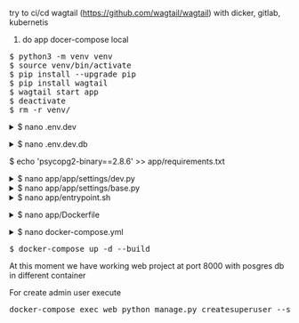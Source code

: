try to ci/cd wagtail (https://github.com/wagtail/wagtail) with dicker, gitlab, kubernetis  
  
1. do app docer-compose local  
<pre>
$ python3 -m venv venv  
$ source venv/bin/activate  
$ pip install --upgrade pip  
$ pip install wagtail  
$ wagtail start app  
$ deactivate  
$ rm -r venv/  
</pre>

<details><summary>$ nano .env.dev</summary>
<pre>
DEBUG=True
SECRET_KEY=[Your SECRET_KEY]
DJANGO_ALLOWED_HOSTS=localhost 127.0.0.1 [::1]

SQL_ENGINE=django.db.backends.postgresql_psycopg2
SQL_DATABASE=demo_wagtail
SQL_USER=demouser
SQL_PASSWORD=DemoPass
SQL_HOST=db
SQL_PORT=5432
DATABASE=postgres
</pre></details>

<details><summary>$ nano .env.dev.db</summary>
<pre>
POSTGRES_USER=demouser
POSTGRES_PASSWORD=DemoPass
POSTGRES_DB=demo_wagtail
</pre></details>

$ echo 'psycopg2-binary==2.8.6' >> app/requirements.txt

<details><summary>$ nano app/app/settings/dev.py</summary>
<pre>
remove DATABASES ...
</pre></details>

<details><summary>$ nano app/app/settings/base.py</summary>
<pre>
# Add Database PostgreSQL
DATABASES = {
    'default': {
        'ENGINE': os.environ.get("SQL_ENGINE"),
        'NAME': os.environ.get("SQL_DATABASE"),
        'USER': os.environ.get("SQL_USER"),
        'PASSWORD': os.environ.get("SQL_PASSWORD"),
        'HOST': os.environ.get("SQL_HOST"),
        'PORT': os.environ.get("SQL_PORT"),
    }
}
</pre></details>

<details><summary>$ nano app/entrypoint.sh</summary>
<pre>
#!/bin/sh

if [ "$DATABASE" = "postgres" ]
then
    echo "Waiting for postgres..."

    while ! nc -z $SQL_HOST $SQL_PORT; do
      sleep 0.1
    done

    echo "PostgreSQL started"
fi

python manage.py makemigrations --settings=app.settings.dev
python manage.py migrate --settings=app.settings.dev

exec "$@"
</pre></details>

<details><summary>$ nano app/Dockerfile</summary>
<pre>
FROM python:3.8.5-alpine3.12

# Set workdirectory
WORKDIR /usr/src/app

# Enviroment variables
ENV PYTHONDONTWRITEBYTECODE 1
ENV PYTHONUNBUFFERED 1

# Install server packages
RUN apk update \
    && apk add postgresql-dev gcc python3-dev musl-dev libffi-dev openssl-dev \
    && apk add jpeg-dev libwebp-dev zlib-dev freetype-dev lcms2-dev openjpeg-dev tiff-dev tk-dev tcl-dev libxml2-dev libxslt-dev libxml2


# Install python packages
RUN pip install --upgrade pip
COPY ./requirements.txt /usr/src/app/requirements.txt
RUN pip install -r requirements.txt

# Postgres Entrypoint
COPY entrypoint.sh /usr/src/app/entrypoint.sh
ENTRYPOINT ["sh", "/usr/src/app/entrypoint.sh"]
</pre></details>

<details><summary>$ nano docker-compose.yml</summary>
<pre>
version: '3.7'

services:
  web:
    build: app
    command: python manage.py runserver 0.0.0.0:8000 --settings=app.settings.dev
    volumes:
      - ./app/:/usr/src/app/
    ports:
      - 8000:8000
    env_file:
      - .env.dev
    depends_on:
      - db
      
  db:
    image: postgres:12.2-alpine
    restart: always
    ports:
      - "5432:5432"
    volumes:
      - postgres_data:/var/lib/postgresql/data/
    env_file:
      - .env.dev.db

volumes:
    postgres_data:
</pre></details>
<pre>
$ docker-compose up -d --build  
</pre>
At this moment we have working web project at port 8000 with posgres db in different container

For create admin user execute
<pre>
docker-compose exec web python manage.py createsuperuser --settings=app.settings.dev
</pre>
